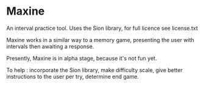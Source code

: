 Maxine
======

An interval practice tool. Uses the Sion library, for full licence see license.txt

Maxine works in a similar way to a memory game, presenting the user with intervals then awaiting a response. 

Presently, Maxine is in alpha stage, because it's not fun yet.

To help : incorporate the Sion library, make difficulty scale, give better instructions to the user per try, determine end game.